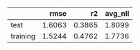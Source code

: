 |          |   rmse |     r2 |   avg_nll |
|:---------|-------:|-------:|----------:|
| test     | 1.6063 | 0.3865 |    1.8099 |
| training | 1.5244 | 0.4762 |    1.7736 |
